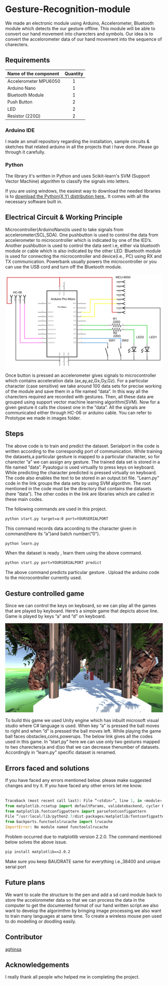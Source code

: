 # Gesture-Recognition-module

We made an electronic module using Arduino, Accelerometer, Bluetooth module which detects the our gesture offline. This module will be able to convert our hand movement into charecters and symbols. Our idea is to convert the accelorometer data of our hand movement into the sequence of charecters.

## Requirements

| Name of the component | Quantity |
| :-------------------- | :------: |
| Accelerometer MPU6050 |    1     |
| Arduino Nano          |    1     |
| Bluetooth Module      |    1     |
| Push Button           |    2     |
| LED                   |    2     |
| Resistor (220Ω)       |    2     |

### Arduino IDE

I made an small repository regarding the installation, sample circuits & sketches that related arduino in all the projects that i have done. Please go through it carefully.

### Python

The library it's written in Python and uses Scikit-learn's SVM (Support Vector Machine) algorithm to classify the signals into letters.

If you are using windows, the easiest way to download the needed libraries is to [download the Python(X,Y) distribution here.](https://python-xy.github.io/). It comes with all the necessary software built in.

## Electrical Circuit & Working Principle

Microcontroller(ArduinoNano)is used to take signals from accelerometer(SCL,SDA). One pushbutton is used to control the data from accelerometer to microcontroller which is indicated by one of the lED’s. Another pushbutton is used to control the data sent i.e, either via bluetooth module or cable which is also indicated by the other LED. Bluetooth module is used for connecting the microcontroller and device(i.e., PC) using RX and TX communication. Powerbank usually powers the microcontroller or you can use the USB cord and turn off the Bluetooth module.

![Circuit](images/circuit.png)

Once button is pressed an accelerometer gives signals to microcontroller which contains acceleration data (ax,ay,az,Gx,Gy,Gz). For a particular character (case sensitive) we take around 100 data sets for precise working of the module and save them in a file named ”data”. In this way all the charecters required are recorded with gestures. Then, all these data are grouped using support vector machine learning algorithm(SVM). Now for a given gesture it calls the closest one in the ”data”. All the signals are communicated either through HC-06 or arduino cable. You can refer to Prototype we made in images folder.

## Steps

The above code is to train and predict the dataset. Serialport in the code is written according to the correspondig port of communication. While training the datasets,a particular gesture is mapped to a particular character, so for charecter ”a” we can assign any gesture. The trained data set is stored in a file named ”data”. Pyautogui is used virtuallly to press keys on keyboard. While predicting the character predicted is pressed virtually on keyboard. The code also enables the text to be stored in an output.txt file. ”Learn.py” code in the link groups the data sets by using SVM algorithm. The root mentioned in the code must be the directory that contains the datasets (here ”data”). The other codes in the link are libraries which are called in these main codes.

The following commands are used in this project.

```bash
python start.py target=a:0 port=YOURSERIALPORT
```

This command records data according to the character given in command(here its ”a”)and batch number(”0”).

```bash
python learn.py
```

When the dataset is ready , learn them using the above command.

```bash
python start.py port=YOURSERIALPORT predict
```

The above command predicts particular gesture . Upload the arduino code to the microcontroller currently used.

## Gesture controlled game

Since we can control the keys on keyboard, so we can play all the games that are played by keyboard. Here’s a simple game that depicts above line. Game is played by keys ”a” and ”d” on keyboard.

![Gesture controlled game](images/game_scene.JPG)

To build this game we used Unity engine which has inbuilt microsoft visual studio where C# language is used. When key ”a” is pressed the ball moves to right and when ”d” is pressed the ball moves left. While playing the game ball faces obstacles,coins,powerups. The below link gives all the codes used in this game. In ”start.py” here we can use only two gestures mapped to two charecters(a and d)so that we can decrease thenumber of datasets. Accordingly in ”learn.py” specific dataset is renamed.

## Errors faced and solutions

If you have faced any errors mentioned below. please make suggested changes and try it. If you have faced any other errors let me know.

```python

Traceback (most recent call last): File ”<stdin>”, line 1, in <module> File ”/usr/local/lib/python2.7/dist-packages/matplotlib/init.py”, line 128, in <module>
from matplotlib.rcsetup import defaultParams, validatebackend, cycler File ”/usr/local/lib/python2.7/dist-packages/matplotlib/rcsetup.py”, line 29, in <module>
from matplotlib.fontconfigpattern import parsefontconfigpattern
File ”/usr/local/lib/python2.7/dist-packages/matplotlib/fontconfigpattern.py”, line 32, in <module>
from backports.functoolslrucache import lrucache
ImportError: No module named functoolslrucache
```

Problem occurred due to matplotlib version 2.2.0. The command mentioned below solves the above issue.

```bash
pip install matplotlib==2.0.2
```

Make sure you keep BAUDRATE same for everything i.e.,38400 and unique serial port

## Future plans

We want to scale the structure to the pen and add a sd card module back to store the accelorometer data so that we can process the data in the computer to get the documented format of our hand written script.we also want to develop the algorimthm by bringing image processing.we also want to train many languages at same time. To create a wireless mouse pen used to do modelling or doodling easily.

## Contributor

[aghinsa](github.com/aghinsa)

## Acknowledgements

I really thank all people who helped me in completing the project.
